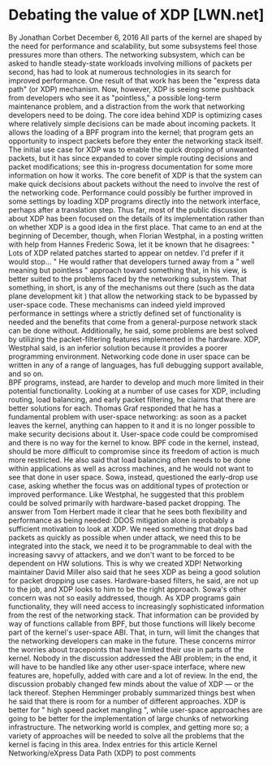 # Debating the value of XDP [LWN.net]

By
Jonathan Corbet
December 6, 2016
All parts of the kernel are shaped by the need for performance and
scalability, but some subsystems feel those pressures more than others.
The networking subsystem, which can be asked to handle steady-state
workloads involving millions of
packets per second, has had to look at
numerous technologies in its search for improved performance.  One result
of that work has been the "express data path" (or XDP) mechanism.  Now,
however, XDP is seeing some pushback from developers who see it as
"pointless," a possible long-term maintenance problem, and a distraction
from the work that networking developers need to be doing.
The core idea behind XDP is optimizing cases where relatively simple
decisions can be made about incoming packets.  It allows the loading of a
BPF program into the kernel; that program gets an opportunity to inspect
packets before they enter the networking stack itself.  The
initial use case
for XDP was to enable the
quick dropping of unwanted packets, but it has since expanded to cover
simple routing decisions and packet modifications; see
this
in-progress documentation
for some more information on how it works.
The core benefit of XDP is that the system can make quick decisions about
packets without the need to 
involve the rest of the networking code.  Performance could possibly be
further improved
in some settings by loading XDP programs directly into the network
interface, perhaps after a translation step.
Thus far, most of the public discussion about XDP has been focused on the
details of its implementation rather than on whether XDP is a good idea in
the first place.  That came to an end at the beginning of December, though,
when Florian Westphal, in
a posting
written with help from Hannes Frederic Sowa, let it be known that he disagrees:
"
Lots of XDP related patches started to appear on netdev.  I'd prefer
if it would stop...
"  He would rather that developers turned away
from a "
well meaning but pointless
" approach toward something
that, in his view, is better suited to the problems faced by the networking
subsystem.
That something, in short, is any of the mechanisms out there (such as the
data plane development kit
) that allow the
networking stack to be bypassed by user-space code.  These mechanisms can
indeed yield improved performance in settings where a strictly defined set
of functionality is needed and the benefits that come from a
general-purpose network stack can be done without.  Additionally, he said,
some problems are best solved by utilizing the packet-filtering features
implemented in the hardware.
XDP, Westphal said, is an inferior solution because it provides a poorer
programming environment.  Networking code done in user space can be written
in any of a range of languages, has full debugging support available, and
so on.  
BPF programs, instead, are harder to develop and much more limited in their
potential functionality.  Looking at a number of use cases for XDP,
including routing, load balancing, and early packet filtering, he claims
that there are better solutions for each.
Thomas Graf
responded
that he has a
fundamental problem with user-space networking: as soon as a packet leaves
the kernel, anything can happen to it and it is no longer possible to make
security decisions about it.  User-space code could be compromised and there
is no way for the kernel to know.  BPF code in the kernel, instead, should
be more difficult to compromise since its freedom of action is much more
restricted.  He also said that load balancing often needs to be done within
applications as well as across machines, and he would not want to see that
done in user space.
Sowa, instead,
questioned
the early-drop
use case, asking whether the focus was on additional types of protection or
improved performance.  Like Westphal, he suggested that this problem could
be solved primarily with hardware-based packet dropping.  The
answer
from Tom 
Herbert made it clear that he sees both flexibility and performance as
being needed:
DDOS mitigation alone is probably a sufficient motivation to look
	at XDP. We need something that drops bad packets as quickly as
	possible when under attack, we need this to be integrated into the
	stack, we need it to be programmable to deal with the increasing
	savvy of attackers, and we don't want to be forced to be dependent
	on HW solutions. This is why we created XDP!
Networking maintainer David Miller also
said
that he sees XDP as being a good solution
for packet dropping use cases.  Hardware-based filters, he said, are not up
to the job, and XDP looks to him to be the right approach.
Sowa's other concern was not so easily addressed, though.  As XDP programs
gain functionality, they will need access to increasingly sophisticated
information from the rest of the networking stack.  That information can be
provided by way of functions callable from BPF, but those functions will
likely become part of the kernel's user-space ABI.  That, in turn, will
limit the changes that the networking developers can make in the future.
These concerns mirror the
worries about
tracepoints
that have limited their 
use in parts of the kernel.
Nobody in the discussion addressed the ABI problem; in the end, it will
have to be handled like any other user-space interface, where new features
are, hopefully, added with care and a lot of review.
In the end, the discussion probably changed few minds about the value of
XDP — or the lack thereof.  Stephen Hemminger probably summarized things
best when he
said
that there is room for a
number of different approaches.  XDP is better for "
high speed packet
mangling
", while user-space approaches are going to be better for
the implementation of large chunks of networking infrastructure.  The
networking world is complex, and getting more so; a variety of approaches
will be needed to solve all the problems that the kernel is facing in this
area.
Index entries for this article
Kernel
Networking/eXpress Data Path (XDP)
to post comments